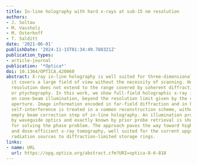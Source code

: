 ```yaml
---
title: In-line holography with hard x-rays at sub-15 nm resolution
authors:
- J. Soltau
- M. Vassholz
- M. Osterhoff
- T. Salditt
date: '2021-06-01'
publishDate: '2024-11-15T01:34:49.788321Z'
publication_types:
- article-journal
publication: '*Optica*'
doi: 10.1364/OPTICA.420060
abstract: X-ray in-line holography is well suited for three-dimensional imaging, since
  it covers a large field of view without the necessity of scanning. However, its
  resolution does not extend to the range covered by coherent diffractive imaging
  or ptychography. In this work, we show full-field holographic x-ray imaging based
  on cone-beam illumination, beyond the resolution limit given by the cone-beam numerical
  aperture. Image information encoded in far-field diffraction and in holographic
  self-interference is treated in a common reconstruction scheme, without the usual
  empty beam correction step of in-line holography. An illumination profile tailored
  by waveguide optics and exactly known by prior probe retrieval is shown to be sufficient
  for solving the phase problem. The approach paves the way toward high-resolution
  and dose-efficient x-ray tomography, well suited for the current upgrades of synchrotron
  radiation sources to diffraction-limited storage rings.
links:
- name: URL
  url: https://opg.optica.org/abstract.cfm?URI=optica-8-6-818
---
```

